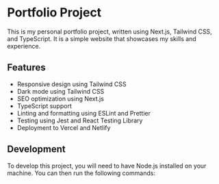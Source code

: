 # Portfolio Project

This is my personal portfolio project, written using Next.js, Tailwind CSS, and TypeScript. It is a simple website that showcases my skills and experience.

## Features

- Responsive design using Tailwind CSS
- Dark mode using Tailwind CSS
- SEO optimization using Next.js
- TypeScript support
- Linting and formatting using ESLint and Prettier
- Testing using Jest and React Testing Library
- Deployment to Vercel and Netlify

## Development

To develop this project, you will need to have Node.js installed on your machine. You can then run the following commands:

